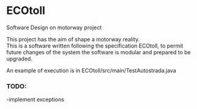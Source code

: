 # ECOtoll
Software Design on motorway project

This project has the aim of shape a motorway reality.<br>
This is a software written following the specification ECOtoll, to permit future changes of the system the software is modular and prepared to be upgraded.<br>

An example of execution is in ECOtoll/src/main/TestAutostrada.java

<H3>TODO:</H3>
-implement exceptions






